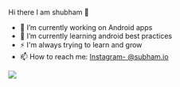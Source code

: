  Hi there I am shubham 👋

- 🔭 I’m currently working on Android apps
- 🌱 I’m currently learning android best practices
- ⚡ I'm always trying to learn and grow
- 📫 How to reach me: [Instagram- @subham.io](https://www.instagram.com/subham.io/)

<img src= "https://github-readme-stats.vercel.app/api?username=shubham423&&show_icons=true&title_color=ffffff&icon_color=bb2acf&text_color=daf7dc&bg_color=151515">
